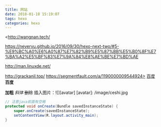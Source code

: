 ```yaml
---
title: 网站
date: 2018-01-18 15:19:07
tags: hexo
categories: hexo
---
```

 <http://wangnan.tech/

https://neveryu.github.io/2016/09/30/hexo-next-two/#5-%E9%BC%A0%E6%A0%87%E7%82%B9%E5%87%BB%E5%B0%8F%E7%BA%A2%E5%BF%83%E7%9A%84%E8%AE%BE%E7%BD%AE

http://man.linuxde.net/

http://grackanil.top/ 
https://segmentfault.com/a/1190000009544924>
[百度](http://www.baidu.com/)                 **百度**
<!-- ![](image/ceshi.jpg ) -->
<!-- + red -->
**加粗** 
*斜体*
~~删除~~
插入图片：![][avatar]
[avatar]: /image/ceshi.jpg
``` java
// 注意java前面有空格
protected void onCreate(Bundle savedInstanceState) {
    super.onCreate(savedInstanceState);
    setContentView(R.layout.activity_main);
}
```



